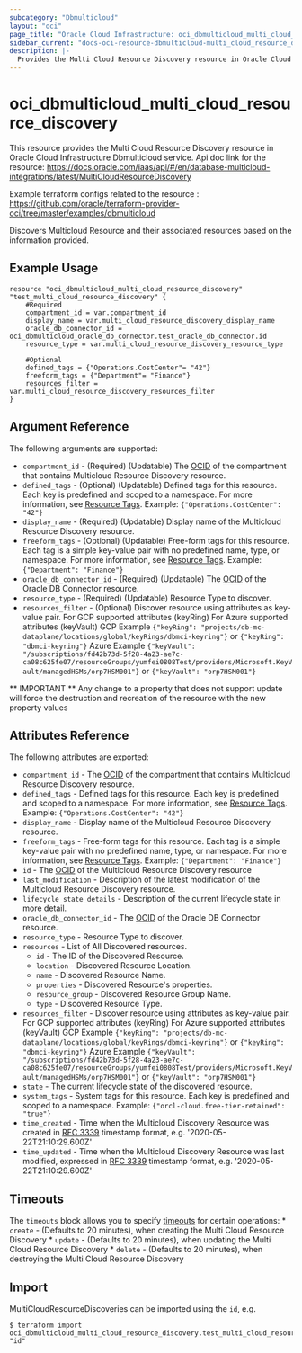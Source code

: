 ```yaml
---
subcategory: "Dbmulticloud"
layout: "oci"
page_title: "Oracle Cloud Infrastructure: oci_dbmulticloud_multi_cloud_resource_discovery"
sidebar_current: "docs-oci-resource-dbmulticloud-multi_cloud_resource_discovery"
description: |-
  Provides the Multi Cloud Resource Discovery resource in Oracle Cloud Infrastructure Dbmulticloud service
---
```


# oci_dbmulticloud_multi_cloud_resource_discovery
This resource provides the Multi Cloud Resource Discovery resource in Oracle Cloud Infrastructure Dbmulticloud service.
Api doc link for the resource: https://docs.oracle.com/iaas/api/#/en/database-multicloud-integrations/latest/MultiCloudResourceDiscovery

Example terraform configs related to the resource : https://github.com/oracle/terraform-provider-oci/tree/master/examples/dbmulticloud

Discovers Multicloud Resource and their associated resources based on the information provided.


## Example Usage

```hcl
resource "oci_dbmulticloud_multi_cloud_resource_discovery" "test_multi_cloud_resource_discovery" {
	#Required
	compartment_id = var.compartment_id
	display_name = var.multi_cloud_resource_discovery_display_name
	oracle_db_connector_id = oci_dbmulticloud_oracle_db_connector.test_oracle_db_connector.id
	resource_type = var.multi_cloud_resource_discovery_resource_type

	#Optional
	defined_tags = {"Operations.CostCenter"= "42"}
	freeform_tags = {"Department"= "Finance"}
	resources_filter = var.multi_cloud_resource_discovery_resources_filter
}
```

## Argument Reference

The following arguments are supported:

* `compartment_id` - (Required) (Updatable) The [OCID](https://docs.cloud.oracle.com/iaas/Content/General/Concepts/identifiers.htm) of the compartment that contains Multicloud Resource Discovery resource.
* `defined_tags` - (Optional) (Updatable) Defined tags for this resource. Each key is predefined and scoped to a namespace. For more information, see [Resource Tags](https://docs.cloud.oracle.com/iaas/Content/General/Concepts/resourcetags.htm).  Example: `{"Operations.CostCenter": "42"}` 
* `display_name` - (Required) (Updatable) Display name of the Multicloud Resource Discovery resource.
* `freeform_tags` - (Optional) (Updatable) Free-form tags for this resource. Each tag is a simple key-value pair with no predefined name, type, or namespace. For more information, see [Resource Tags](https://docs.cloud.oracle.com/iaas/Content/General/Concepts/resourcetags.htm).  Example: `{"Department": "Finance"}` 
* `oracle_db_connector_id` - (Required) (Updatable) The [OCID](https://docs.cloud.oracle.com/iaas/Content/General/Concepts/identifiers.htm) of the Oracle DB Connector resource.
* `resource_type` - (Required) (Updatable) Resource Type to discover.
* `resources_filter` - (Optional) Discover resource using attributes as key-value pair. For GCP supported attributes (keyRing) For Azure supported attributes (keyVault) GCP Example `{"keyRing": "projects/db-mc-dataplane/locations/global/keyRings/dbmci-keyring"}` or `{"keyRing": "dbmci-keyring"}` Azure Example `{"keyVault": "/subscriptions/fd42b73d-5f28-4a23-ae7c-ca08c625fe07/resourceGroups/yumfei0808Test/providers/Microsoft.KeyVault/managedHSMs/orp7HSM001"}` or `{"keyVault": "orp7HSM001"}` 


** IMPORTANT **
Any change to a property that does not support update will force the destruction and recreation of the resource with the new property values

## Attributes Reference

The following attributes are exported:

* `compartment_id` - The [OCID](https://docs.cloud.oracle.com/iaas/Content/General/Concepts/identifiers.htm) of the compartment that contains Multicloud Resource Discovery resource.
* `defined_tags` - Defined tags for this resource. Each key is predefined and scoped to a namespace. For more information, see [Resource Tags](https://docs.cloud.oracle.com/iaas/Content/General/Concepts/resourcetags.htm).  Example: `{"Operations.CostCenter": "42"}` 
* `display_name` - Display name of the Multicloud Resource Discovery resource.
* `freeform_tags` - Free-form tags for this resource. Each tag is a simple key-value pair with no predefined name, type, or namespace. For more information, see [Resource Tags](https://docs.cloud.oracle.com/iaas/Content/General/Concepts/resourcetags.htm).  Example: `{"Department": "Finance"}` 
* `id` - The [OCID](https://docs.cloud.oracle.com/iaas/Content/General/Concepts/identifiers.htm) of the Multicloud Resource Discovery resource
* `last_modification` - Description of the latest modification of the Multicloud Resource Discovery resource.
* `lifecycle_state_details` - Description of the current lifecycle state in more detail.
* `oracle_db_connector_id` - The [OCID](https://docs.cloud.oracle.com/iaas/Content/General/Concepts/identifiers.htm) of the Oracle DB Connector resource.
* `resource_type` - Resource Type to discover.
* `resources` - List of All Discovered resources.
	* `id` - The ID of the Discovered Resource.
	* `location` - Discovered Resource Location.
	* `name` - Discovered Resource Name.
	* `properties` - Discovered Resource's properties.
	* `resource_group` - Discovered Resource Group Name.
	* `type` - Discovered Resource Type.
* `resources_filter` - Discover resource using attributes as key-value pair. For GCP supported attributes (keyRing) For Azure supported attributes (keyVault) GCP Example `{"keyRing": "projects/db-mc-dataplane/locations/global/keyRings/dbmci-keyring"}` or `{"keyRing": "dbmci-keyring"}` Azure Example `{"keyVault": "/subscriptions/fd42b73d-5f28-4a23-ae7c-ca08c625fe07/resourceGroups/yumfei0808Test/providers/Microsoft.KeyVault/managedHSMs/orp7HSM001"}` or `{"keyVault": "orp7HSM001"}` 
* `state` - The current lifecycle state of the discovered resource.
* `system_tags` - System tags for this resource. Each key is predefined and scoped to a namespace.  Example: `{"orcl-cloud.free-tier-retained": "true"}` 
* `time_created` - Time when the Multicloud Discovery Resource was created in [RFC 3339](https://tools.ietf.org/html/rfc3339) timestamp format, e.g. '2020-05-22T21:10:29.600Z' 
* `time_updated` - Time when the Multicloud Discovery Resource was last modified, expressed in [RFC 3339](https://tools.ietf.org/html/rfc3339) timestamp format, e.g. '2020-05-22T21:10:29.600Z' 

## Timeouts

The `timeouts` block allows you to specify [timeouts](https://registry.terraform.io/providers/oracle/oci/latest/docs/guides/changing_timeouts) for certain operations:
	* `create` - (Defaults to 20 minutes), when creating the Multi Cloud Resource Discovery
	* `update` - (Defaults to 20 minutes), when updating the Multi Cloud Resource Discovery
	* `delete` - (Defaults to 20 minutes), when destroying the Multi Cloud Resource Discovery


## Import

MultiCloudResourceDiscoveries can be imported using the `id`, e.g.

```
$ terraform import oci_dbmulticloud_multi_cloud_resource_discovery.test_multi_cloud_resource_discovery "id"
```

